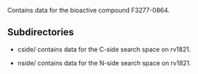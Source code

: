 Contains data for the bioactive compound F3277-0864.

## Subdirectories

- cside/ contains data for the C-side search space on rv1821.

- nside/ contains data for the N-side search space on rv1821.

